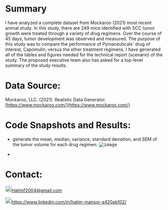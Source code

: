 # Summary
I have analyzed a complete dataset from Mockaroo (2021) most recent animal study. In this study, there are 249 mice identified with SCC tumor growth were treated through a variety of drug regimens. Over the course of 45 days, tumor development was observed and measured. The purpose of this study was to compare the performance of Pymaceuticals' drug of interest, Capomulin, versus the other treatment regimens. I have generated all of the tables and figures needed for the technical report (scenario) of the study. The proposed executive team also has asked for a top-level summary of the study results.


# Data Source:
Mockaroo, LLC. (2021). Realistic Data Generator. [https://www.mockaroo.com/](https://www.mockaroo.com/)


# Code Snapshots and Results:
  * generate the mean, median, variance, standard deviation, and SEM of the tumor volume for each drug regimen.
  <kbd>![image](https://user-images.githubusercontent.com/24882457/169530329-a908d613-3af7-4dd8-9573-bfb0064a8b66.png)</kbd>

  * 




# Contact:
<img src="https://user-images.githubusercontent.com/24882457/168723224-ecbdb402-be01-453d-9cb5-282424f7418a.png" width="20" height="20" title=" Hatims email"><Hatimf2004@gmail.com>

<img src="https://user-images.githubusercontent.com/24882457/168716629-b90f784a-534f-418c-89fd-28e91c4830fa.png" width="20" height="20" title="Linkedin Profile"><https://www.linkedin.com/in/hatim-mansor-a420ab102/>
